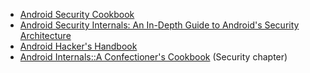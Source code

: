 - [Android Security Cookbook](https://www.amazon.co.uk/Android-Security-Cookbook-Keith-Makan/dp/1782167161/)
- [Android Security Internals: An In-Depth Guide to Android's Security Architecture](https://www.amazon.co.uk/Android-Security-Internals--Depth-Architecture/dp/1593275811/)
- [Android Hacker's Handbook](https://www.amazon.co.uk/Android-Hackers-Handbook-Joshua-Drake/dp/111860864X/)
- [Android Internals::A Confectioner's Cookbook](http://newandroidbook.com/21-Security.pdf) (Security chapter)
